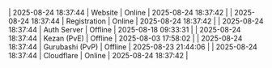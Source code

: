 | 2025-08-24 18:37:44 | Website | Online | 2025-08-24 18:37:42 |
| 2025-08-24 18:37:44 | Registration | Online | 2025-08-24 18:37:42 |
| 2025-08-24 18:37:44 | Auth Server | Offline | 2025-08-18 09:33:31 |
| 2025-08-24 18:37:44 | Kezan (PvE) | Offline | 2025-08-03 17:58:02 |
| 2025-08-24 18:37:44 | Gurubashi (PvP) | Offline | 2025-08-23 21:44:06 |
| 2025-08-24 18:37:44 | Cloudflare | Online | 2025-08-24 18:37:42 |
